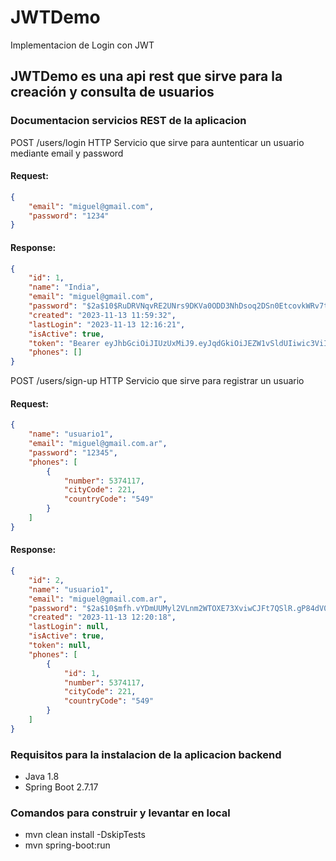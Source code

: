 # JWTDemo
Implementacion de Login con JWT
## JWTDemo es una api rest que sirve para la creación y consulta de usuarios

### Documentacion servicios REST de la aplicacion
POST /users/login HTTP 
Servicio que sirve para auntenticar un usuario mediante email y password 
#### Request:
```json
{
    "email": "miguel@gmail.com",
    "password": "1234"
}
```
#### Response:
```json
{
	"id": 1,
	"name": "India",
	"email": "miguel@gmail.com",
	"password": "$2a$10$RuDRVNqvRE2UNrs9DKVa0ODD3NhDsoq2DSn0EtcovkWRv7tTf6oXu",
	"created": "2023-11-13 11:59:32",
	"lastLogin": "2023-11-13 12:16:21",
	"isActive": true,
	"token": "Bearer eyJhbGciOiJIUzUxMiJ9.eyJqdGkiOiJEZW1vSldUIiwic3ViIjoibWlndWVsQGdtYWlsLmNvbSIsImF1dGhvcml0aWVzIjpbXSwiaWF0IjoxNjk5ODg4NTgwLCJleHAiOjE2OTk4ODk0ODB9.rNyijA3ZLNMbR6qGDhxHZCqJBj98I0nXWyppWDwKaLp_fSdtml9eo_ItYOYKbJ9-A-yOCzxEc0elO5rze0wsYg",
	"phones": []
}
```

POST /users/sign-up HTTP 
Servicio que sirve para registrar un usuario
#### Request:
```json
{
	"name": "usuario1",
	"email": "miguel@gmail.com.ar",
	"password": "12345",
	"phones": [
		{
			"number": 5374117,
			"cityCode": 221,
			"countryCode": "549"
		}
	]
}
```
#### Response:
```json
{
	"id": 2,
	"name": "usuario1",
	"email": "miguel@gmail.com.ar",
	"password": "$2a$10$mfh.vYDmUUMyl2VLnm2WTOXE73XviwCJFt7QSlR.gP84dV0Q4vVqS",
	"created": "2023-11-13 12:20:18",
	"lastLogin": null,
	"isActive": true,
	"token": null,
	"phones": [
		{
			"id": 1,
			"number": 5374117,
			"cityCode": 221,
			"countryCode": "549"
		}
	]
}
```



### Requisitos para la instalacion de la aplicacion backend
* Java 1.8
* Spring Boot 2.7.17

### Comandos para construir y levantar en local

* mvn clean install -DskipTests
* mvn spring-boot:run


